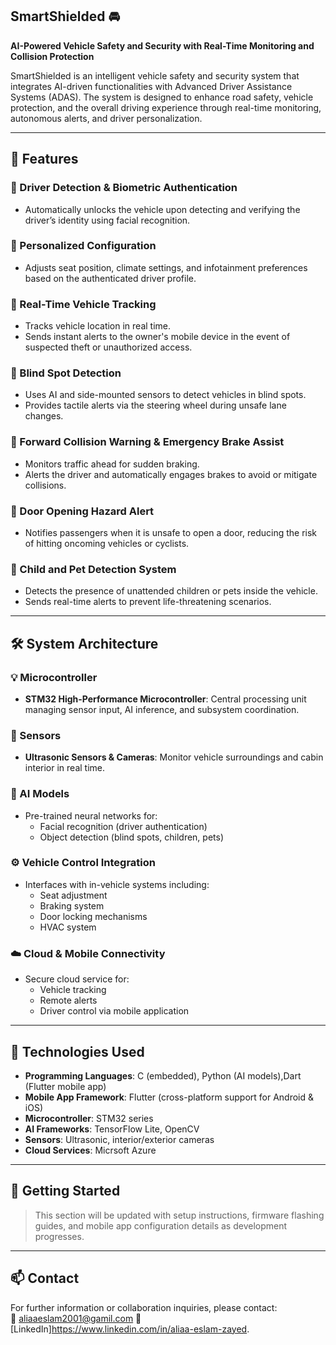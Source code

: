 ## SmartShielded 🚘  
**AI-Powered Vehicle Safety and Security with Real-Time Monitoring and Collision Protection**

SmartShielded is an intelligent vehicle safety and security system that integrates AI-driven functionalities with Advanced Driver Assistance Systems (ADAS). The system is designed to enhance road safety, vehicle protection, and the overall driving experience through real-time monitoring, autonomous alerts, and driver personalization.

---

## 📌 Features

### 🔐 Driver Detection & Biometric Authentication
- Automatically unlocks the vehicle upon detecting and verifying the driver’s identity using facial recognition.

### 🧠 Personalized Configuration
- Adjusts seat position, climate settings, and infotainment preferences based on the authenticated driver profile.

### 📍 Real-Time Vehicle Tracking
- Tracks vehicle location in real time.
- Sends instant alerts to the owner's mobile device in the event of suspected theft or unauthorized access.

### 👀 Blind Spot Detection
- Uses AI and side-mounted sensors to detect vehicles in blind spots.
- Provides tactile alerts via the steering wheel during unsafe lane changes.

### 🚨 Forward Collision Warning & Emergency Brake Assist
- Monitors traffic ahead for sudden braking.
- Alerts the driver and automatically engages brakes to avoid or mitigate collisions.

### 🚪 Door Opening Hazard Alert
- Notifies passengers when it is unsafe to open a door, reducing the risk of hitting oncoming vehicles or cyclists.

### 🐾 Child and Pet Detection System
- Detects the presence of unattended children or pets inside the vehicle.
- Sends real-time alerts to prevent life-threatening scenarios.

---

## 🛠️ System Architecture

### 💡 Microcontroller
- **STM32 High-Performance Microcontroller**: Central processing unit managing sensor input, AI inference, and subsystem coordination.

### 🎯 Sensors
- **Ultrasonic Sensors & Cameras**: Monitor vehicle surroundings and cabin interior in real time.

### 🤖 AI Models
- Pre-trained neural networks for:
  - Facial recognition (driver authentication)
  - Object detection (blind spots, children, pets)

### ⚙️ Vehicle Control Integration
- Interfaces with in-vehicle systems including:
  - Seat adjustment
  - Braking system
  - Door locking mechanisms
  - HVAC system

### ☁️ Cloud & Mobile Connectivity
- Secure cloud service for:
  - Vehicle tracking
  - Remote alerts
  - Driver control via mobile application

---

## 📱 Technologies Used

- **Programming Languages**: C (embedded), Python (AI models),Dart (Flutter mobile app)
- **Mobile App Framework**: Flutter (cross-platform support for Android & iOS)
- **Microcontroller**: STM32 series
- **AI Frameworks**: TensorFlow Lite, OpenCV
- **Sensors**: Ultrasonic, interior/exterior cameras
- **Cloud Services**: Micrsoft Azure

---

## 🚀 Getting Started

> This section will be updated with setup instructions, firmware flashing guides, and mobile app configuration details as development progresses.

---


## 📫 Contact

For further information or collaboration inquiries, please contact:  
📧 aliaaeslam2001@gamil.com 
🔗 [LinkedIn]https://www.linkedin.com/in/aliaa-eslam-zayed.
